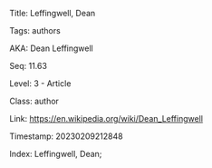 Title:  Leffingwell, Dean

Tags:   authors

AKA:    Dean Leffingwell

Seq:    11.63

Level:  3 - Article

Class:  author

Link:   https://en.wikipedia.org/wiki/Dean_Leffingwell

Timestamp: 20230209212848

Index:  Leffingwell, Dean; 
